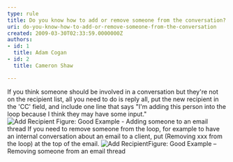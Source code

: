 ```yaml
---
type: rule
title: Do you know how to add or remove someone from the conversation?
uri: do-you-know-how-to-add-or-remove-someone-from-the-conversation
created: 2009-03-30T02:33:59.0000000Z
authors:
- id: 1
  title: Adam Cogan
- id: 2
  title: Cameron Shaw

---
```


 If you think someone should be involved in a conversation but they're not on the recipient list, all you need to do is reply all, put the new recipient in the 'CC' field, and include one line that says "I'm adding this person into the loop because I think they may have some input."<br> ![Add Recipient](/Communication/RulesToBetterEmail/PublishingImages/AddRecipient.jpg) Figure: Good Example - Adding someone to an email thread
If you need to remove someone from the loop, for example to have an internal conversation about an email to a client, put (Removing xxx from the loop) at the top of the email.
![Add Recipient](/Communication/RulesToBetterEmail/PublishingImages/RemoveRecipient.jpg)Figure: Good Example – Removing someone from an email thread
